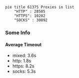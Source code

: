 
```mermaid
pie title 61375 Proxies in list
    "HTTP" : 28505
    "HTTPS": 10202
    "SOCKS" : 30892
```

### Some Info
#### Average Timeout

- mixed: 3.6s
- http: 1.8s
- https: 8.2s
- socks: 5.3s